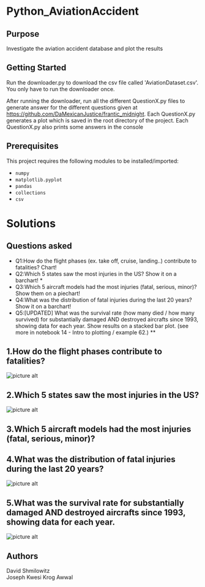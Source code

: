 # Python_AviationAccident
Purpose
-------

Investigate the aviation accident database and plot the results

Getting Started
-------
Run the downloader.py to download the csv file called 'AviationDataset.csv'. You only have to run the downloader once.

After running the downloader, run all the different QuestionX.py files to generate answer for the different questions given at https://github.com/DaMexicanJustice/frantic_midnight. Each QuestionX.py generates a plot which is saved in the root directory of the project. Each QuestionX.py also prints some answers in the console

Prerequisites
-------
This project requires the following modules to be installed/imported:
* `numpy`
* `matplotlib.pyplot` 
* `pandas`
* `collections`
* `csv`
# Solutions

Questions asked
-------
 * Q1:How do the flight phases (ex. take off, cruise, landing..) contribute to fatalities? Chart!
 * Q2:Which 5 states saw the most injuries in the US? Show it on a barchart! *
 * Q3:Which 5 aircraft models had the most injuries (fatal, serious, minor)? Show them on a piechart!
 * Q4:What was the distribution of fatal injuries during the last 20 years? Show it on a barchart!
 * Q5:[UPDATED] What was the survival rate (how many died / how many survived) for substantially damaged AND destroyed aircrafts since 1993, showing data for each year. Show results on a stacked bar plot. (see more in notebook 14 - Intro to plotting / example 62.) **

## 1.How do the flight phases contribute to fatalities?
![picture alt](http://i.imgur.com/v3Itbmi.png)
## 2.Which 5 states saw the most injuries in the US?
![picture alt](http://i.imgur.com/DiBLtzx.png)
## 3.Which 5 aircraft models had the most injuries (fatal, serious, minor)?
## 4.What was the distribution of fatal injuries during the last 20 years?
![picture alt](http://i.imgur.com/Bpnn8oW.png)
## 5.What was the survival rate for substantially damaged AND destroyed aircrafts since 1993, showing data for each year. 
![picture alt](http://i.imgur.com/E8kvgkZ.png)

Authors
-------

David Shmilowitz  
Joseph Kwesi Krog Awwal
